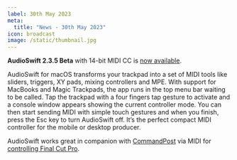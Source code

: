 ```yaml
---
label: 30th May 2023
meta:
  title: "News - 30th May 2023"
icon: broadcast
image: /static/thumbnail.jpg
---
```


**AudioSwift 2.3.5 Beta** with 14-bit MIDI CC is [now available](https://audioswiftapp.com/try-out-these-new-features-in-beta/).

AudioSwift for macOS transforms your trackpad into a set of MIDI tools like sliders, triggers, XY pads, mixing controllers and MPE. With support for MacBooks and Magic Trackpads, the app runs in the top menu bar waiting to be called. Tap the trackpad with a four fingers tap gesture to activate and a console window appears showing the current controller mode. You can then start sending MIDI with simple touch gestures and when you finish, press the Esc key to turn AudioSwift off. It’s the perfect compact MIDI controller for the mobile or desktop producer.

AudioSwift works great in companion with [CommandPost](https://commandpost.io) via MIDI for [controlling Final Cut Pro](https://audioswiftapp.com/fcp/).
